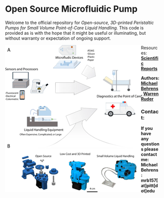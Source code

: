# Open Source Microfluidic Pump


Welcome to the official repository for _Open-source, 3D-printed Peristaltic Pumps for Small Volume Point-of-Care Liquid Handling._  This code is provided as is with the hope that it might be useful or illuminating, but without warranty or expectation of ongoing support.

<img align="left" src="readme/Figure 1.webp" height=480px>




Resources: <b> [Scientific Reports](https://www.nature.com/articles/s41598-020-58246-6) 

Authors: [Michael Behrens](https://www.linkedin.com/in/michael-behrens-phd/), [Warren Ruder](https://www.warrenruder.com/)

### Contact:

If you have any questions please contact me:  
Michael Behrens: mrb157[at]pitt[dot]edu
